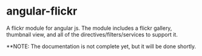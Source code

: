 angular-flickr
==============

A flickr module for angular js. The module includes a flickr gallery, thumbnail view, and all of the directives/filters/services to support it.

**NOTE: The documentation is not complete yet, but it will be done shortly.

